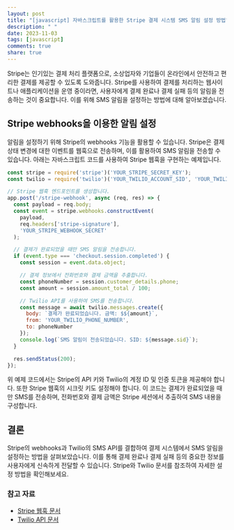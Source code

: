 ```yaml
---
layout: post
title: "[javascript] 자바스크립트를 활용한 Stripe 결제 시스템 SMS 알림 설정 방법"
description: " "
date: 2023-11-03
tags: [javascript]
comments: true
share: true
---
```


Stripe는 인기있는 결제 처리 플랫폼으로, 소상업자와 기업들이 온라인에서 안전하고 편리한 결제를 제공할 수 있도록 도와줍니다. Stripe를 사용하여 결제를 처리하는 웹사이트나 애플리케이션을 운영 중이라면, 사용자에게 결제 완료나 결제 실패 등의 알림을 전송하는 것이 중요합니다. 이를 위해 SMS 알림을 설정하는 방법에 대해 알아보겠습니다.

## Stripe webhooks을 이용한 알림 설정

알림을 설정하기 위해 Stripe의 webhooks 기능을 활용할 수 있습니다. Stripe은 결제 상태 변경에 대한 이벤트를 웹훅으로 전송하며, 이를 활용하여 SMS 알림을 전송할 수 있습니다. 아래는 자바스크립트 코드를 사용하여 Stripe 웹훅을 구현하는 예제입니다.

```javascript
const stripe = require('stripe')('YOUR_STRIPE_SECRET_KEY');
const twilio = require('twilio')('YOUR_TWILIO_ACCOUNT_SID', 'YOUR_TWILIO_AUTH_TOKEN');

// Stripe 웹훅 엔드포인트를 생성합니다.
app.post('/stripe-webhook', async (req, res) => {
  const payload = req.body;
  const event = stripe.webhooks.constructEvent(
    payload,
    req.headers['stripe-signature'],
    'YOUR_STRIPE_WEBHOOK_SECRET'
  );

  // 결제가 완료되었을 때만 SMS 알림을 전송합니다.
  if (event.type === 'checkout.session.completed') {
    const session = event.data.object;

    // 결제 정보에서 전화번호와 결제 금액을 추출합니다.
    const phoneNumber = session.customer_details.phone;
    const amount = session.amount_total / 100;

    // Twilio API를 사용하여 SMS를 전송합니다.
    const message = await twilio.messages.create({
      body: `결제가 완료되었습니다. 금액: $${amount}`,
      from: 'YOUR_TWILIO_PHONE_NUMBER',
      to: phoneNumber
    });
    console.log(`SMS 알림이 전송되었습니다. SID: ${message.sid}`);
  }

  res.sendStatus(200);
});
```

위 예제 코드에서는 Stripe의 API 키와 Twilio의 계정 ID 및 인증 토큰을 제공해야 합니다. 또한 Stripe 웹훅의 시크릿 키도 설정해야 합니다. 이 코드는 결제가 완료되었을 때만 SMS를 전송하며, 전화번호와 결제 금액은 Stripe 세션에서 추출하여 SMS 내용을 구성합니다.

## 결론

Stripe의 webhooks과 Twilio의 SMS API를 결합하여 결제 시스템에서 SMS 알림을 설정하는 방법을 살펴보았습니다. 이를 통해 결제 완료나 결제 실패 등의 중요한 정보를 사용자에게 신속하게 전달할 수 있습니다. Stripe와 Twilio 문서를 참조하여 자세한 설정 방법을 확인해보세요.

### 참고 자료
- [Stripe 웹훅 문서](https://stripe.com/docs/webhooks)
- [Twilio API 문서](https://www.twilio.com/docs/api)
